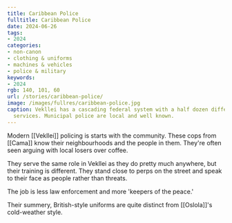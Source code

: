```yaml
---
title: Caribbean Police
fulltitle: Caribbean Police
date: 2024-06-26
tags:
- 2024
categories:
- non-canon
- clothing & uniforms
- machines & vehicles
- police & military
keywords:
- 2024
rgb: 140, 101, 60
url: /stories/caribbean-police/
image: /images/fullres/caribbean-police.jpg
caption: Vekllei has a cascading federal system with a half dozen different police
  services. Municipal police are local and well known.
---
```

Modern [[Vekllei]] policing is starts with the community. These cops from [[Cama]] know their neighbourhoods and the people in them. They're often seen arguing with local losers over coffee.

They serve the same role in Vekllei as they do pretty much anywhere, but their training is different. They stand close to perps on the street and speak to their face as people rather than threats.

The job is less law enforcement and more 'keepers of the peace.'

Their summery, British-style uniforms are quite distinct from [[Oslola]]'s cold-weather style.